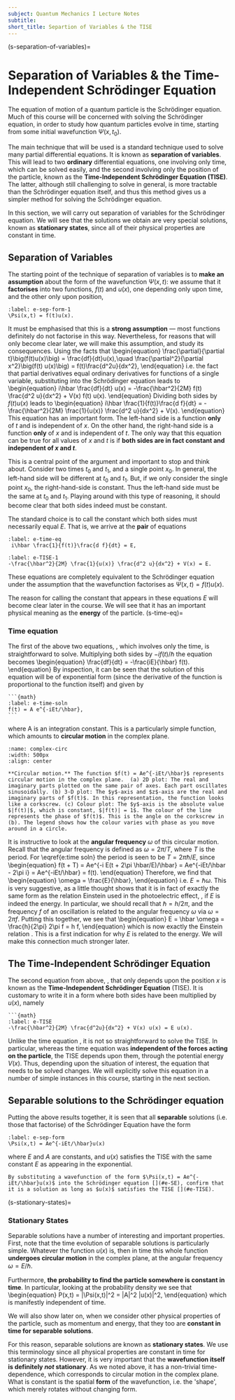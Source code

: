 ```yaml
---
subject: Quantum Mechanics I Lecture Notes
subtitle:
short_title: Separtion of Variables & the TISE
---
```

(s-separation-of-variables)=
# Separation of Variables & the Time-Independent Schrödinger Equation


The equation of motion of a quantum particle is the Schrödinger equation. Much of this course will be concerned with solving the Schrödinger equation, in order to study how quantum particles evolve in time, starting from some initial wavefunction $\Psi(x,t_0)$.

The main technique that will be used is a standard technique used to solve many partial differential equations. It is known as **separation of variables**. This will lead to two **ordinary** differential equations, one involving only time, which can be solved easily, and the second involving only the position of the particle, known as the **Time-Independent Schrödinger Equation (TISE)**. The latter, although still challenging to solve in general, is more tractable than the Schrödinger equation itself, and thus this method gives us a simpler method for solving the Schrödinger equation. 

In this section, we will carry out separation of variables for the Schrödinger equation. We will see that the solutions we obtain are very special solutions, known as **stationary states**, since all of their physical properties are constant in time. 

## Separation of Variables
The starting point of the technique of separation of variables is to **make an assumption** about the form of the wavefunction $\Psi(x,t)$: we assume that it **factorises** into two functions, $f(t)$ and $u(x)$, one depending only upon time, and the other only upon position,
```{math}
:label: e-sep-form-1
\Psi(x,t) = f(t)u(x).
```
It must be emphasised that this is a **strong assumption** — most functions definitely do not factorise in this way. Nevertheless, for reasons that will only become clear later, we will make this assumption, and study its consequences. Using the facts that
\begin{equation}
\frac{\partial}{\partial t}\big(f(t)u(x)\big) = \frac{df}{dt}u(x),\quad \frac{\partial^2}{\partial x^2}\big(f(t) u(x)\big) = f(t)\frac{d^2u}{dx^2},
\end{equation}
i.e. the fact that partial derivatives equal ordinary derivatives for functions of a single variable, substituting [](#e-sep-form-1) into the Schrödinger equation [](#e-SE) leads to
\begin{equation}
i\hbar \frac{df}{dt} u(x) = -\frac{\hbar^2}{2M} f(t) \frac{d^2 u}{dx^2} + V(x) f(t) u(x).
\end{equation}
Dividing both sides by $f(t)u(x)$ leads to
\begin{equation}
i\hbar \frac{1}{f(t)}\frac{d f}{dt} = -\frac{\hbar^2}{2M} \frac{1}{u(x)} \frac{d^2 u}{dx^2} + V(x).
\end{equation}
This equation has an important form. The left-hand side is a function **only** of $t$ and is independent of $x$. On the other hand, the right-hand side is a function **only** of $x$ and is independent of $t$. The only way that this equation can be true for all values of $x$ and $t$ is if **both sides are in fact constant and independent of $x$ and $t$**. 

This is a central point of the argument and important to stop and think about. Consider two times $t_0$ and $t_1$, and a single point $x_0$. In general, the left-hand side will be different at $t_0$ and $t_1$. But, if we only consider the single point $x_0$, the right-hand-side is constant. Thus the left-hand side must be the same at $t_0$ and $t_1$. Playing around with this type of reasoning, it should become clear that both sides indeed must be constant. 

The standard choice is to call the constant which both sides must necessarily equal $E$. That is, we arrive at the **pair** of equations
```{math}
:label: e-time-eq
 i\hbar \frac{1}{f(t)}\frac{d f}{dt} = E,
 ```
 ```{math}
:label: e-TISE-1
-\frac{\hbar^2}{2M} \frac{1}{u(x)} \frac{d^2 u}{dx^2} + V(x) = E.
```
These equations are completely equivalent to the Schrödinger equation under the assumption that the wavefunction factorises as $\Psi(x,t) = f(t)u(x)$.

The reason for calling the constant that appears in these equations $E$ will become clear later in the course. We will see that it has an important physical meaning as the **energy** of the particle.
(s-time-eq)=
### Time equation 
The first of the above two equations, [](#e-time-eq), which involves only the time, is straightforward to solve. Multiplying both sides by $-if(t)/\hbar$ the equation becomes
\begin{equation}
\frac{df}{dt} = -\frac{iE}{\hbar} f(t).
\end{equation}
By inspection, it can be seen that the solution of this equation will be of exponential form (since the derivative of the function is proportional to the function itself) and given by
````{card}
```{math}
:label: e-time-soln
f(t) = A e^{-iEt/\hbar},
```
````
where A is an integration constant. This is a particularly simple function, which amounts to **circular motion** in the complex plane. 
```{figure} ./Pictures/complex-circ.svg
:name: complex-circ
:width: 500px
:align: center

**Circular motion.** The function $f(t) = Ae^{-iEt/\hbar}$ represents circular motion in the complex plane.  (a) 2D plot: The real and imaginary parts plotted on the same pair of axes. Each part oscillates sinusoidally. (b) 3-D plot: The $y$-axis and $z$-axis are the real and imaginary parts of $f(t)$. In this representation, the function looks like a corkscrew. (c) Colour plot: The $y$-axis is the absolute value $|f(t)|$, which is constant, $|f(t)| = 1$. The colour of the line represents the phase of $f(t)$. This is the angle on the corkscrew in (b). The legend shows how the colour varies with phase as you move around in a circle.    
```

It is instructive to look at the **angular frequency** $\omega$ of this circular motion. Recall that the angular frequency is defined as $\omega = 2\pi/T$, where $T$ is the period.  For \eqref{e:time soln} the period is seen to be $T = 2\pi \hbar/E$, since
\begin{equation}
f(t + T) = Ae^{-i E(t + 2\pi \hbar/E)/\hbar} = Ae^{-iEt/\hbar - 2\pi i} = Ae^{-iEt/\hbar} = f(t).
\end{equation}
Therefore, we find that
\begin{equation}
\omega = \frac{E}{\hbar},
\end{equation}
i.e. $E = \hbar \omega$. This is very suggestive, as a little thought shows that it is in fact of exactly the same form as the relation Einstein used in the photoelectric effect, [](#e-Einstein-relation), if $E$ is indeed the energy. In particular, we should recall that  $\hbar = h/2\pi$, and the frequency $f$ of an oscillation is related to the angular frequency $\omega$ via $\omega = 2\pi f$.  Putting this together, we see that
\begin{equation}
E = \hbar \omega = \frac{h}{2\pi} 2\pi f = h f,
\end{equation}
which is now exactly the Einstein relation [](#e-Einstein-relation). This is a first indication for why $E$ is related to the energy. We will make this connection much stronger later. 

## The Time-Independent Schrödinger Equation
The second equation from above, [](#e-TISE-1), that only depends upon the position $x$ is known as the **Time-Independent Schrödinger Equation** (TISE). It is customary to write it in a form where both sides have been multiplied by $u(x)$, namely
````{card}
```{math}
:label: e-TISE
-\frac{\hbar^2}{2M} \frac{d^2u}{dx^2} + V(x) u(x) = E u(x).
````
Unlike the time equation [](#e-time-eq), it is not so straightforward to solve the TISE. In particular, whereas the time equation was **independent of the forces acting on the particle**, the TISE depends upon them, through the potential energy $V(x)$. Thus, depending upon the situation of interest, the equation that needs to be solved changes. We will explicitly solve this equation in a number of simple instances in this course, starting in the next section. 

## Separable solutions to the Schrödinger equation
Putting the above results together, it is seen that all **separable** solutions (i.e. those that factorise) of the Schrödinger Equation have the form 
```{math}
:label: e-sep-form
\Psi(x,t) = Ae^{-iEt/\hbar}u(x)
```
where $E$ and $A$ are constants, and $u(x)$ satisfies the TISE [](#e-TISE) with the same constant $E$ as appearing in the exponential. 
```{exercise}
By substituting a wavefunction of the form $\Psi(x,t) = Ae^{-iEt/\hbar}u(x)$ into the Schrödinger equation [](#e-SE), confirm that it is a solution as long as $u(x)$ satisfies the TISE [](#e-TISE).
```

(s-stationary-states)=
### Stationary States 
Separable solutions have a number of interesting and important properties. First, note that the time evolution of separable solutions is particularly simple. Whatever the function $u(x)$ is, then in time this whole function **undergoes circular motion** in the complex plane, at the angular frequency $\omega = E/\hbar$. 

Furthermore, **the probability to find the particle somewhere is constant in time**. In particular, looking at the probability density we see that
\begin{equation}
P(x,t) = |\Psi(x,t)|^2 = |A|^2 |u(x)|^2, 
\end{equation}
which is manifestly independent of time. 

We will also show later on, when we consider other physical properties of the particle, such as momentum and energy, that they too are **constant in time for separable solutions**. 

For this reason, separable solutions are known as **stationary states**. We use this terminology since all physical properties are constant in time for stationary states. However, it is very important that the **wavefunction itself is definitely _not_ stationary**. As we noted above, it has a non-trivial time-dependence, which corresponds to circular motion in the complex plane. What is constant is the spatial **form** of the wavefunction, i.e. the 'shape', which merely rotates without changing form. 